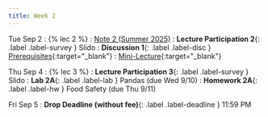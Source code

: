 ```yaml
---
title: Week 2
---
```


Tue Sep 2
: {% lec 2 %}
    : [Note 2 (Summer 2025)](https://ds100.org/course-notes/pandas_1/pandas_1.html)
: **Lecture Participation 2**{: .label .label-survey } Slido
: **Discussion 1**{: .label .label-disc } [Prerequisites](https://drive.google.com/file/d/1oZDfWM6Y-txjnOcZBL7KlT5puN8JtsDI/view?usp=sharing){:target="_blank"}
    : [Mini-Lecture](https://www.youtube.com/watch?v=qXR-x19KT5w&list=PLQCcNQgUcDfqhtaFtgl7syP-V2dWYQ81S&index=1&pp=iAQBsAQB){:target="_blank"}


Thu Sep 4
: {% lec 3 %}
    <!-- : [Note 3](https://ds100.org/course-notes/pandas_2/pandas_2.html) -->
: **Lecture Participation 3**{: .label .label-survey } Slido
: **Lab 2A**{: .label .label-lab } Pandas (due Wed 9/10)
: **Homework 2A**{: .label .label-hw } Food Safety (due Thu 9/11)

Fri Sep 5
: **Drop Deadline (without fee)**{: .label .label-deadline } 11:59 PM
